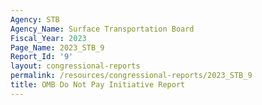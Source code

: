```yaml
---
Agency: STB
Agency_Name: Surface Transportation Board
Fiscal_Year: 2023
Page_Name: 2023_STB_9
Report_Id: '9'
layout: congressional-reports
permalink: /resources/congressional-reports/2023_STB_9
title: OMB Do Not Pay Initiative Report
---
```

